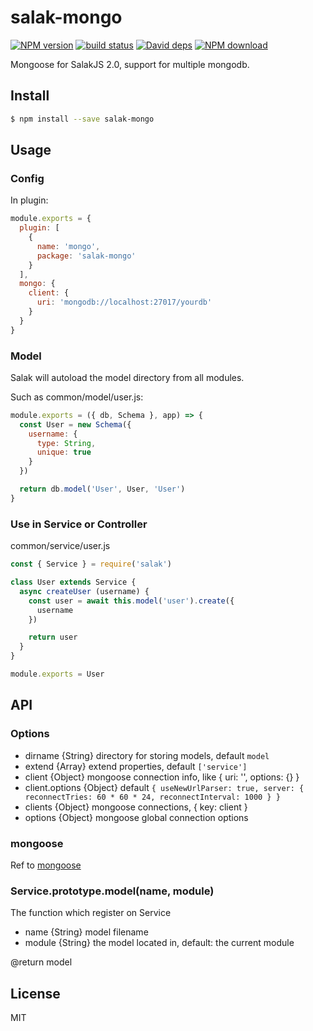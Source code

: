 # salak-mongo

[![NPM version][npm-image]][npm-url]
[![build status][travis-image]][travis-url]
[![David deps][david-image]][david-url]
[![NPM download][download-image]][download-url]

[npm-image]: https://img.shields.io/npm/v/salak-mongo.svg?style=flat-square
[npm-url]: https://npmjs.org/package/salak-mongo
[travis-image]: https://img.shields.io/travis/SalakJS/salak-mongo.svg?style=flat-square
[travis-url]: https://travis-ci.org/SalakJS/salak-mongo
[david-image]: https://img.shields.io/david/SalakJS/salak-mongo.svg?style=flat-square
[david-url]: https://david-dm.org/SalakJS/salak-mongo
[download-image]: https://img.shields.io/npm/dm/salak-mongo.svg?style=flat-square
[download-url]: https://npmjs.org/package/salak-mongo

Mongoose for SalakJS 2.0, support for multiple mongodb.

## Install

```sh
$ npm install --save salak-mongo
```

## Usage

### Config

In plugin:

```javascript
module.exports = {
  plugin: [
    {
      name: 'mongo',
      package: 'salak-mongo'
    }
  ],
  mongo: {
    client: {
      uri: 'mongodb://localhost:27017/yourdb'
    }
  }
}
```

### Model

Salak will autoload the model directory from all modules.

Such as common/model/user.js:

```javascript
module.exports = ({ db, Schema }, app) => {
  const User = new Schema({
    username: {
      type: String,
      unique: true
    }
  })

  return db.model('User', User, 'User')
}
```

### Use in Service or Controller

common/service/user.js

```javascript
const { Service } = require('salak')

class User extends Service {
  async createUser (username) {
    const user = await this.model('user').create({
      username
    })

    return user
  }
}

module.exports = User
```

## API

### Options

- dirname {String} directory for storing models, default `model`
- extend {Array<String>} extend properties, default `['service']`
- client {Object} mongoose connection info, like { uri: '', options: {} }
- client.options {Object} default `{ useNewUrlParser: true, server: { reconnectTries: 60 * 60 * 24, reconnectInterval: 1000 } }`
- clients {Object} mongoose connections, { key: client }
- options {Object} mongoose global connection options

### mongoose

Ref to [mongoose](https://github.com/Automattic/mongoose)

### Service.prototype.model(name, module)

The function which register on Service

- name {String} model filename
- module {String} the model located in, default: the current module

@return model

## License

MIT
